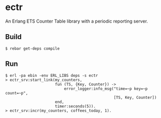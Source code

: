 ectr
=====

An Erlang ETS Counter Table library with a periodic reporting server.

Build
-----

    $ rebar get-deps compile

Run
---

    $ erl -pa ebin -env ERL_LIBS deps -s ectr
    > ectr_srv:start_link(my_counters,
                          fun (TS, {Key, Counter}) ->
                              error_logger:info_msg("time=~p key=~p count=~p",
                                                    [TS, Key, Counter])
                          end,
                          timer:seconds(5)).
    > ectr_srv:incr(my_counters, coffees_today, 1).
